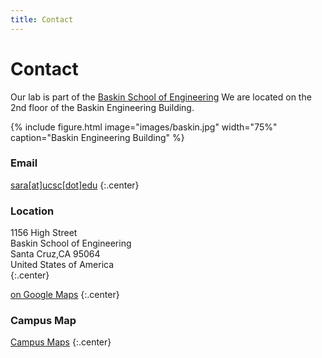 ```yaml
---
title: Contact
---
```

# <i class="fas fa-envelope"></i>Contact

Our lab is part of the [Baskin School of Engineering](https://www.soe.ucsc.edu/departments/electrical-computer-engineering)
We are located on the 2nd floor of the Baskin Engineering Building.

{%
  include figure.html
  image="images/baskin.jpg"
  width="75%"
  caption="Baskin Engineering Building"
%}

<!-- section break -->
### Email
[sara[at]ucsc[dot]edu](mailto:sara@ucsc.edu)
{:.center}

### Location
1156 High Street\
Baskin School of Engineering\
Santa Cruz,CA 95064\
United States of America\
{:.center}

[<i class="fas fa-external-link-alt"></i> on Google Maps](https://goo.gl/maps/6GonaVEM3Uf83qVn7)
{:.center}

### Campus Map
[Campus Maps](https://www.ucsc.edu/visit/maps-directions.html)
{:.center}


